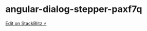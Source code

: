 # angular-dialog-stepper-paxf7q

[Edit on StackBlitz ⚡️](https://stackblitz.com/edit/angular-dialog-stepper-paxf7q)